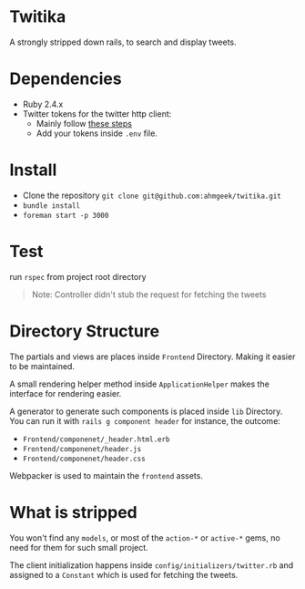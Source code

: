 # Twitika
A strongly stripped down rails, to search and display tweets.

# Dependencies

  * Ruby 2.4.x
  * Twitter tokens for the twitter http client:
    * Mainly follow [these steps](https://github.com/sferik/twitter#configuration)
    * Add your tokens inside `.env` file.

# Install

  * Clone the repository `git clone git@github.com:ahmgeek/twitika.git`
  * `bundle install`
  * `foreman start -p 3000`

# Test

run `rspec` from project root directory

  > Note: Controller didn't stub the request for fetching the tweets

# Directory Structure

The partials and views are places inside `Frontend` Directory.
Making it easier to be maintained.

A small rendering helper method inside `ApplicationHelper` makes
the interface for rendering easier.

A generator to generate such components is placed inside `lib` Directory.
You can run it with `rails g component header` for instance, the outcome:
  * `Frontend/componenet/_header.html.erb`
  * `Frontend/componenet/header.js`
  * `Frontend/componenet/header.css`

Webpacker is used to maintain the `frontend` assets.

# What is stripped

You won't find any `models`, or most of the `action-*` or `active-*` gems, no need for them
for such small project.

The client initialization happens inside `config/initializers/twitter.rb` and assigned to
a `Constant` which is used for fetching the tweets.
